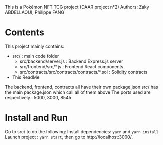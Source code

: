 This is a Pokémon NFT TCG project (DAAR project n°2)
Authors: Zaky ABDELLAOUI, Philippe FANG

# Contents
This project mainly contains:
- src/  : main code folder
    - src/backend/server.js : Backend Express.js server
    - src/frontend/src/*.js : Frontend React components
    - src/contracts/src/contracts/contracts/*.sol : Solidity contracts
- This ReadMe

The backend, frontend, contracts all have their own package.json
src/ has the main package.json which call all of them above
The ports used are respectively : 5000, 3000, 8545

# Install and Run
Go to src/ to do the following: 
Install dependencies: `yarn` and `yarn install`
Launch project : `yarn start`, then go to http://localhost:3000/.

